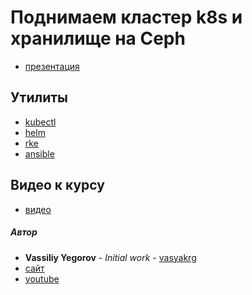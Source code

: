 # Поднимаем кластер k8s и хранилище на Ceph
- [презентация](https://drive.google.com/file/d/1EbpfgOOxNFBy95a1wARuPgW8cSXN9tGi/view?usp=sharing)

## Утилиты
- [kubectl](https://kubernetes.io/ru/docs/tasks/tools/install-kubectl/)
- [helm](https://helm.sh/docs/intro/install/)
- [rke](https://rancher.com/docs/rke/latest/en/installation/#alternative-rke-macos-x-install-homebrew)
- [ansible](https://docs.ansible.com/ansible/latest/installation_guide/intro_installation.html)

## Видео к курсу
- [видео]()

##### Автор
- **Vassiliy Yegorov** - *Initial work* - [vasyakrg](https://github.com/vasyakrg)
- [сайт](vk.com/realmanual)
- [youtube](youtube.com/realmanual)
